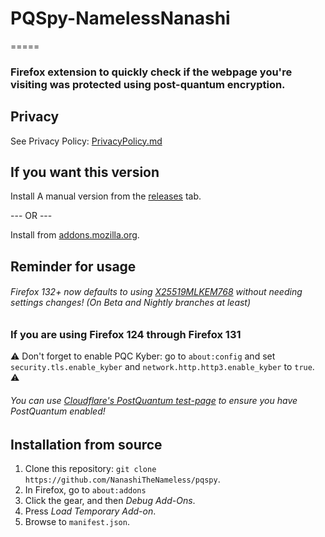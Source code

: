 # PQSpy-NamelessNanashi

=====

### Firefox extension to quickly check if the webpage you're visiting was protected using post-quantum encryption.

Privacy
------------------------

See Privacy Policy: [PrivacyPolicy.md](<PrivacyPolicy.md>)

## If you want this version

Install A manual version from the [releases](<https://github.com/NanashiTheNameless/pqspy/releases>) tab.

--- OR ---

Install from [addons.mozilla.org](<https://addons.mozilla.org/en-US/firefox/addon/pqspy-namelessnanashi/>).

Reminder for usage
------------------------

###### Firefox 132+ now defaults to using [X25519MLKEM768](<https://datatracker.ietf.org/doc/draft-kwiatkowski-tls-ecdhe-mlkem>) without needing settings changes! (On Beta and Nightly branches at least)

### If you are using Firefox 124 through Firefox 131

⚠️ Don't forget to enable PQC Kyber: go to `about:config`
   and set `security.tls.enable_kyber`
   and `network.http.http3.enable_kyber` to `true`. ⚠️

###### You can use [Cloudflare's PostQuantum test-page](<https://pq.cloudflareresearch.com/>) to ensure you have PostQuantum enabled!

Installation from source
------------------------

1. Clone this repository: `git clone https://github.com/NanashiTheNameless/pqspy`.
2. In Firefox, go to `about:addons`
3. Click the gear, and then _Debug Add-Ons_.
4. Press *Load Temporary Add-on*.
5. Browse to `manifest.json`.
